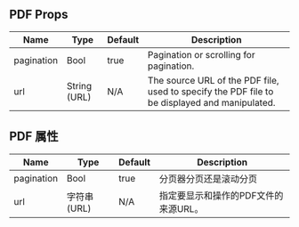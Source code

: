 ## PDF Props

| Name  | Type           | Default | Description                                                                                              |
| ----- | -------------- | ------- | -------------------------------------------------------------------------------------------------------- |
| pagination | Bool | true    | Pagination or scrolling for pagination. |
| url   | String (URL)   | N/A     | The source URL of the PDF file, used to specify the PDF file to be displayed and manipulated.            |

## PDF 属性

| Name  | Type          | Default | Description                                            |
| ----- | ------------- | ------- | ------------------------------------------------------ |
| pagination | Bool | true     | 分页器分页还是滚动分页 |
| url   | 字符串 (URL)  | N/A     | 指定要显示和操作的PDF文件的来源URL。                   |
